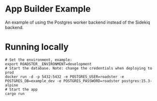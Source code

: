 # App Builder Example

An example of using the Postgres worker backend instead of the Sidekiq backend.

# Running locally

```shell
# Set the environment, example:
export ROADSTER__ENVIRONMENT=development
# Start the database. Note: change the credentials when deploying to prod
docker run -d -p 5432:5432 -e POSTGRES_USER=roadster -e POSTGRES_DB=example_dev -e POSTGRES_PASSWORD=roadster postgres:15.3-alpine
# Start the app
cargo run
```
